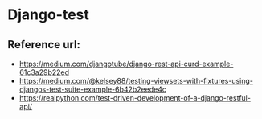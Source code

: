 # Django-test
## Reference url:
* https://medium.com/djangotube/django-rest-api-curd-example-61c3a29b22ed  
* https://medium.com/@kelsey88/testing-viewsets-with-fixtures-using-djangos-test-suite-example-6b42b2eede4c  
* https://realpython.com/test-driven-development-of-a-django-restful-api/